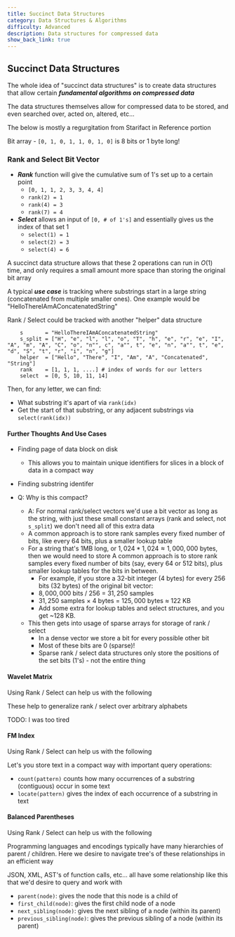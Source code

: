 ```yaml
---
title: Succinct Data Structures
category: Data Structures & Algorithms
difficulty: Advanced
description: Data structures for compressed data
show_back_link: true
---
```


## Succinct Data Structures
The whole idea of "succinct data structures" is to create data structures that allow certain ***fundamental algorithms on compressed data***

The data structures themselves allow for compressed data to be stored, and even searched over, acted on, altered, etc...

The below is mostly a regurgitation from Starifact in Reference portion

Bit array - `[0, 1, 0, 1, 1, 0, 1, 0]` is 8 bits or 1 byte long!

### Rank and Select Bit Vector
- ***Rank*** function will give the cumulative sum of 1's set up to a certain point
    - `[0, 1, 1, 2, 3, 3, 4, 4]`
    - `rank(2) = 1`
    - `rank(4) = 3`
    - `rank(7) = 4`
- ***Select*** allows an input of `[0, # of 1's]` and essentially gives us the index of that set 1
    - `select(1) = 1`
    - `select(2) = 3`
    - `select(4) = 6`

A succinct data structure allows that these 2 operations can run in $O(1)$ time, and only requires a small amount more space than storing the original bit array

A typical ***use case*** is tracking where substrings start in a large string (concatenated from multiple smaller ones). One example would be "HelloThereIAmAConcatenatedString"

Rank / Select could be tracked with another "helper" data structure

```
    s       = "HelloThereIAmAConcatenatedString"
    s_split = ["H", "e", "l", "l", "o", "T", "h", "e", "r", "e", "I", "A", "m", "A", "C", "o", "n"", c", "a"", t", "e", "n", "a"", t", "e", "d", "S", "t", "r", "i", "n", "g"] 
    helper  = ["Hello", "There", "I", "Am", "A", "Concatenated", "String"]
    rank    = [1, 1, 1, ....] # index of words for our letters
    select  = [0, 5, 10, 11, 14]
```

Then, for any letter, we can find:
- What substring it's apart of via `rank(idx)`
- Get the start of that substring, or any adjacent substrings via `select(rank(idx))`

#### Further Thoughts And Use Cases
- Finding page of data block on disk
    - This allows you to maintain unique identifiers for slices in a block of data in a compact way
- Finding substring identifer


- Q: Why is this compact? 
    - A: For normal rank/select vectors we'd use a bit vector as long as the string, with just these small constant arrays (rank and select, not `s_split`) we don't need all of this extra data
    - A common approach is to store rank samples every fixed number of bits, like every 64 bits, plus a smaller lookup table
    - For a string that's 1MB long, or $1,024 * 1,024 \approx 1,000,000$ bytes, then we would need to store 
    A common approach is to store rank samples every fixed number of bits (say, every 64 or 512 bits), plus smaller lookup tables for the bits in between.
        - For example, if you store a 32-bit integer (4 bytes) for every 256 bits (32 bytes) of the original bit vector:
        - $8,000,000$ bits / $256$ = $31,250$ samples
        - $31,250$ samples × $4$ bytes = $125,000$ bytes ≈ 122 KB
        - Add some extra for lookup tables and select structures, and you get ~128 KB.
    - This then gets into usage of sparse arrays for storage of rank / select
        - In a dense vector we store a bit for every possible other bit
        - Most of these bits are 0 (sparse)!
        - Sparse rank / select data structures only store the positions of the set bits (1's) - not the entire thing

#### Wavelet Matrix
Using Rank / Select can help us with the following

These help to generalize rank / select over arbitrary alphabets

TODO: I was too tired

#### FM Index
Using Rank / Select can help us with the following

Let's you store text in a compact way with important query operations:
- `count(pattern)` counts how many occurrences of a substring (contiguous) occur in some text
- `locate(pattern)` gives the index of each occurrence of a substring in text

#### Balanced Parentheses
Using Rank / Select can help us with the following

Programming languages and encodings typically have many hierarchies of parent / children. Here we desire to navigate tree's of these relationships in an efficient way

JSON, XML, AST's of function calls, etc... all have some relationship like this that we'd desire to query and work with

- `parent(node)`: gives the node that this node is a child of
- `first_child(node)`: gives the first child node of a node
- `next_sibling(node)`: gives the next sibling of a node (within its parent)
- `previous_sibling(node)`: gives the previous sibling of a node (within its parent)
